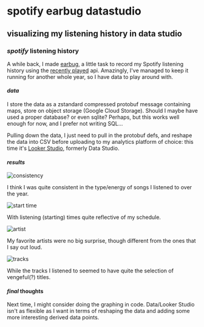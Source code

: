 # spotify earbug datastudio

## visualizing my listening history in data studio

### _spotify_ listening history

A while back, I made [earbug],
a little task to record my Spotify listening history
using the [recently played] api.
Amazingly, I've managed to keep it running for another whole year,
so I have data to play around with.

#### _data_

I store the data as a zstandard compressed protobuf message containing maps,
store on object storage (Google Cloud Storage).
Should I maybe have used a proper database? or even sqlite?
Perhaps, but this works well enough for now,
and I prefer not writing SQL...

Pulling down the data, I just need to pull in the protobuf defs,
and reshape the data into CSV before uploading to my analytics platform of choice:
this time it's [Looker Studio], formerly Data Studio.

#### _results_

![consistency](/static/earbug-2022-consistency.png)

I think I was quite consistent in the type/energy of songs I listened to over the year.

![start time](/static/earbug-2022-time.png)

With listening (starting) times quite reflective of my schedule.

![artist](/static/earbug-2022-artist.png)

My favorite artists were no big surprise, though different from the ones that I say out loud.

![tracks](/static/earbug-2022-track.png)

While the tracks I listened to seemed to have quite the selection of vengeful(?) titles.

#### _final_ thoughts

Next time, I might consider doing the graphing in code.
Data/Looker Studio isn't as flexible as I want in terms of reshaping the data
and adding some more interesting derived data points.

[earbug]: https://github.com/seankhliao/earbug
[recently played]: https://developer.spotify.com/console/get-recently-played/
[looker studio]: https://datastudio.google.com/

